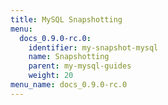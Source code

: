 ```yaml
---
title: MySQL Snapshotting
menu:
  docs_0.9.0-rc.0:
    identifier: my-snapshot-mysql
    name: Snapshotting
    parent: my-mysql-guides
    weight: 20
menu_name: docs_0.9.0-rc.0
---
```

